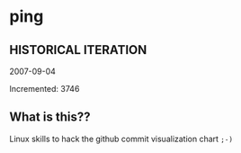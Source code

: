 # ping

## HISTORICAL ITERATION
2007-09-04

Incremented: 3746

## What is this?? 
Linux skills to hack the github commit visualization chart `;-)`
